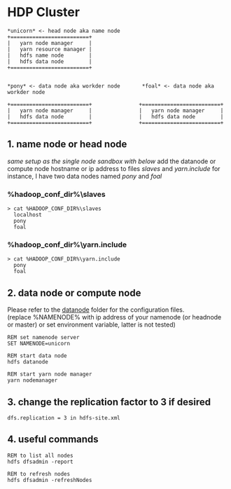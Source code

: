 # HDP Cluster


    *unicorn* <- head node aka name node
    +=========================+
    |   yarn node manager     |
    |   yarn resource manager |
    |   hdfs name node        |
    |   hdfs data node        |
    +=========================+


    *pony* <- data node aka workder node       *foal* <- data node aka workder node

    +=========================+               +=========================+
    |   yarn node manager     |               |   yarn node manager     |
    |   hdfs data node        |               |   hdfs data node        |
    +=========================+               +=========================+


## 1. name node or head node

 *same setup as the single node sandbox with below*
 add the datanode or compute node hostname or ip address to files *slaves* and *yarn.include*
 for instance, I have two data nodes named _pony_ and _foal_

### %hadoop_conf_dir%\slaves

    > cat %HADOOP_CONF_DIR%\slaves
      localhost
      pony
      foal


### %hadoop_conf_dir%\yarn.include

    > cat %HADOOP_CONF_DIR%\yarn.include
      pony
      foal


## 2. data node or compute node
  Please refer to the [datanode][1] folder for the configuration files.  
  (replace %NAMENODE% with ip address of your namenode (or headnode or master) or set environment variable, latter is not tested)


    REM set namenode server
    SET NAMENODE=unicorn

    REM start data node
    hdfs datanode

    REM start yarn node manager
    yarn nodemanager

## 3. change the replication factor to 3 if desired

    dfs.replication = 3 in hdfs-site.xml


## 4. useful commands

    REM to list all nodes
    hdfs dfsadmin -report

    REM to refresh nodes
    hdfs dfsadmin -refreshNodes



[1]: https://github.com/MikeXL/HDPonWindows/tree/master/datanode/hdp/hadoop/etc "data node configuration files"
